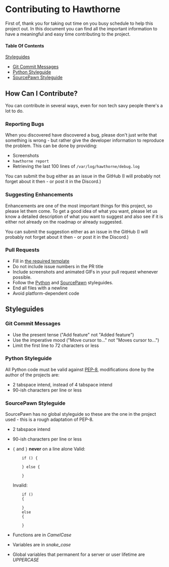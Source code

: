 # Contributing to Hawthorne
First of, thank you for taking out time on you busy schedule to help this project out. In this document you can find all the important information to have a meaningful and easy time contributing to the project.

#### Table Of Contents

[Styleguides](#styleguides)
  * [Git Commit Messages](#git-commit-messages)
  * [Python Styleguide](#python-styleguide)
  * [SourcePawn Styleguide](#sourcepawn-styleguide)


## How Can I Contribute?
You can contribute in several ways, even for non tech savy people there's a lot to do.

### Reporting Bugs
When you discovered have discovered a bug, please don't just write that something is wrong - but rather give the developer information to reproduce the problem. This can be done by providing:
* Screenshots
* `hawthorne report`
* Retrieving the last 100 lines of `/var/log/hawthorne/debug.log`

You can submit the bug either as an issue in the GitHub (I will probably not forget about it then - or post it in the Discord.)

### Suggesting Enhancements
Enhancements are one of the most important things for this project, so please let them come. To get a good idea of what you want, please let us know a detailed description of what you want to suggest and also see if it is either not already on the roadmap or already suggested.

You can submit the suggestion either as an issue in the GitHub (I will probably not forget about it then - or post it in the Discord.)

### Pull Requests
* Fill in [the required template](PULL_REQUEST_TEMPLATE.md)
* Do not include issue numbers in the PR title
* Include screenshots and animated GIFs in your pull request whenever possible.
* Follow the [Python](#python-styleguide) and [SourcePawn](#sourcepawn-styleguide) styleguides.
* End all files with a newline
* Avoid platform-dependent code

## Styleguides

### Git Commit Messages
* Use the present tense ("Add feature" not "Added feature")
* Use the imperative mood ("Move cursor to..." not "Moves cursor to...")
* Limit the first line to 72 characters or less

### Python Styleguide
All Python code must be valid against [PEP-8](https://www.python.org/dev/peps/pep-0008/?), modifications done by the author of the projects are:

* 2 tabspace intend, instead of 4 tabspace intend
* 90-ish characters per line or less

### SourcePawn Styleguide
SourcePawn has no global styleguide so these are the one in the project used - this is a rough adaptation of PEP-8.

* 2 tabspace intend
* 90-ish characters per line or less
* `{` and `}` **never** on a line alone
    Valid:
    ```
        if () {

        } else {

        }
    ```

    Invalid:
    ```
        if ()
        {

        }
        else
        {

        }
    ```
* Functions are in _CamelCase_
* Variables are in _snake_case_
* Global variables that permanent for a server or user lifetime are _UPPERCASE_
